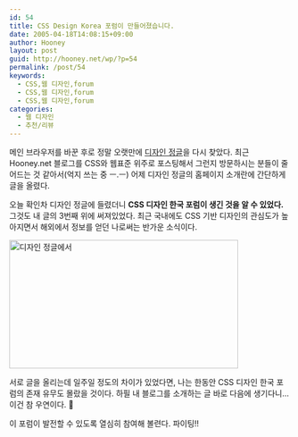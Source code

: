```yaml
---
id: 54
title: CSS Design Korea 포럼이 만들어졌습니다.
date: 2005-04-18T14:08:15+09:00
author: Hooney
layout: post
guid: http://hooney.net/wp/?p=54
permalink: /post/54
keywords:
  - CSS,웹 디자인,forum
  - CSS,웹 디자인,forum
  - CSS,웹 디자인,forum
categories:
  - 웹 디자인
  - 추천/리뷰
---
```

메인 브라우저를 바꾼 후로 정말 오랫만에 [디자인 정글](http://jungle.co.kr/)을 다시 찾았다. 최근 Hooney.net 블로그를 CSS와 웹표준 위주로 포스팅해서 그런지 방문하시는 분들이 줄어드는 것 같아서(억지 쓰는 중 ㅡ.ㅡ) 어제 디자인 정글의 홈페이지 소개란에 간단하게 글을 올렸다.

오늘 확인차 디자인 정글에 들렸더니 **CSS 디자인 한국 포럼이 생긴 것을 알 수 있었다.** 그것도 내 글의 3번째 위에 써져있었다. 최근 국내에도 CSS 기반 디자인의 관심도가 높아지면서 해외에서 정보를 얻던 나로써는 반가운 소식이다. 

[<img src="/files/img/2005-04/jungle3.gif" width="410" height="230" alt="디자인 정글에서" />](http://magazine.jungle.co.kr/cat_mania/personal_gallary_list.asp?code=11)

서로 글을 올리는데 일주일 정도의 차이가 있었다면, 나는 한동안 CSS 디자인 한국 포럼의 존재 유무도 몰랐을 것이다. 하필 내 블로그를 소개하는 글 바로 다음에 생기다니&#8230; 이건 참 우연이다. 🙂

이 포럼이 발전할 수 있도록 열심히 참여해 볼련다. 파이팅!!
